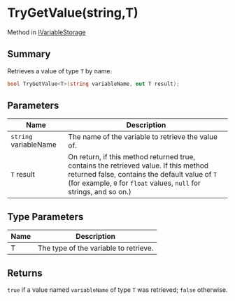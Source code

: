 # TryGetValue(string,T)

Method in [IVariableStorage](yarn.ivariablestorage.md)

## Summary

Retrieves a value of type `T` by name.

```csharp
bool TryGetValue<T>(string variableName, out T result);
```

## Parameters

| Name                  | Description                                                                                                                                                                                                   |
| --------------------- | ------------------------------------------------------------------------------------------------------------------------------------------------------------------------------------------------------------- |
| `string` variableName | The name of the variable to retrieve the value of.                                                                                                                                                            |
| `T` result            | On return, if this method returned true, contains the retrieved value. If this method returned false, contains the default value of `T` (for example, `0` for `float` values, `null` for strings, and so on.) |

## Type Parameters

| Name | Description                           |
| ---- | ------------------------------------- |
| T    | The type of the variable to retrieve. |

## Returns

`true` if a value named `variableName` of type `T` was retrieved; `false` otherwise.

